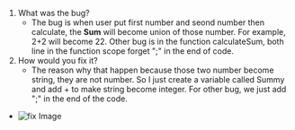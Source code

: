 1. What was the bug?
   * The bug is when user put first number and seond number then calculate, the **Sum** will become union of those number. For example, 2+2 will become 22. Other bug is in the function calculateSum, both line in the function scope forget ";" in the end of code.
2. How would you fix it?
   * The reason why that happen because those two number become string, they are not number. So I just create a variable called Summy and add + to make string become integer. For other bug, we just add ";" in the end of the code.
  * ![fix Image](/expose/devtools/fix.png)
